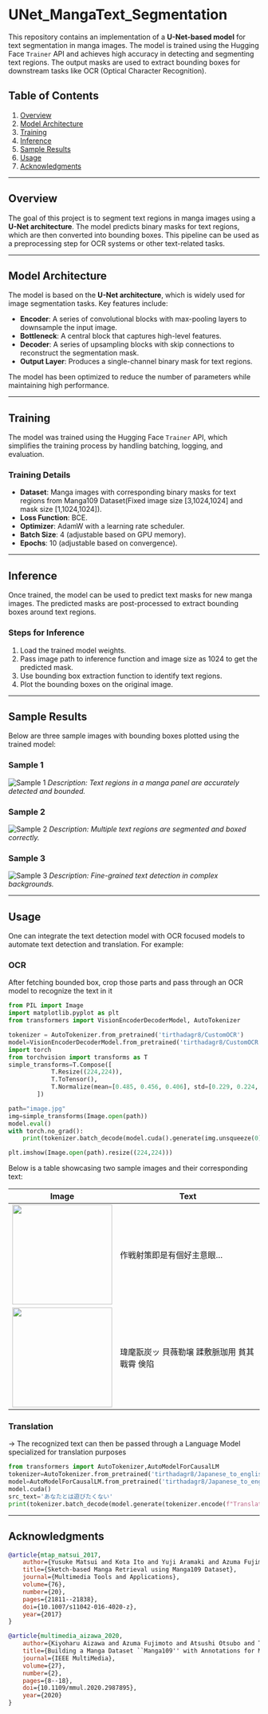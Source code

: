 # UNet_MangaText_Segmentation

This repository contains an implementation of a **U-Net-based model** for text segmentation in manga images. The model is trained using the Hugging Face `Trainer` API and achieves high accuracy in detecting and segmenting text regions. The output masks are used to extract bounding boxes for downstream tasks like OCR (Optical Character Recognition).

## Table of Contents
1. [Overview](#overview)
2. [Model Architecture](#model-architecture)
3. [Training](#training)
4. [Inference](#inference)
5. [Sample Results](#sample-results)
6. [Usage](#usage)
7. [Acknowledgments](#acknowledgments)

---

## Overview

The goal of this project is to segment text regions in manga images using a **U-Net architecture**. The model predicts binary masks for text regions, which are then converted into bounding boxes. This pipeline can be used as a preprocessing step for OCR systems or other text-related tasks.

---

## Model Architecture

The model is based on the **U-Net architecture**, which is widely used for image segmentation tasks. Key features include:
- **Encoder**: A series of convolutional blocks with max-pooling layers to downsample the input image.
- **Bottleneck**: A central block that captures high-level features.
- **Decoder**: A series of upsampling blocks with skip connections to reconstruct the segmentation mask.
- **Output Layer**: Produces a single-channel binary mask for text regions.

The model has been optimized to reduce the number of parameters while maintaining high performance.

---

## Training

The model was trained using the Hugging Face `Trainer` API, which simplifies the training process by handling batching, logging, and evaluation.

### Training Details
- **Dataset**: Manga images with corresponding binary masks for text regions from Manga109 Dataset(Fixed image size [3,1024,1024] and mask size [1,1024,1024]).
- **Loss Function**: BCE.
- **Optimizer**: AdamW with a learning rate scheduler.
- **Batch Size**: 4 (adjustable based on GPU memory).
- **Epochs**: 10 (adjustable based on convergence).

---

## Inference

Once trained, the model can be used to predict text masks for new manga images. The predicted masks are post-processed to extract bounding boxes around text regions.

### Steps for Inference
1. Load the trained model weights.
2. Pass image path to inference function and image size as 1024 to get the predicted mask.
3. Use bounding box extraction function to identify text regions.
4. Plot the bounding boxes on the original image.

---

## Sample Results

Below are three sample images with bounding boxes plotted using the trained model:

### Sample 1
![Sample 1](samples/Figure_1.png)
*Description: Text regions in a manga panel are accurately detected and bounded.*

### Sample 2
![Sample 2](samples/Figure_2.png)
*Description: Multiple text regions are segmented and boxed correctly.*

### Sample 3
![Sample 3](samples/Figure_3.png)
*Description: Fine-grained text detection in complex backgrounds.*

---
## Usage

One can integrate the text detection model with OCR focused models to automate text detection and translation. For example:
### OCR
After fetching bounded box, crop those parts and pass through an OCR model to recognize the text in it
```python
from PIL import Image
import matplotlib.pyplot as plt
from transformers import VisionEncoderDecoderModel, AutoTokenizer

tokenizer = AutoTokenizer.from_pretrained('tirthadagr8/CustomOCR')
model=VisionEncoderDecoderModel.from_pretrained('tirthadagr8/CustomOCR')
import torch
from torchvision import transforms as T
simple_transforms=T.Compose([
            T.Resize((224,224)),
            T.ToTensor(),
            T.Normalize(mean=[0.485, 0.456, 0.406], std=[0.229, 0.224, 0.225])
        ])

path="image.jpg"
img=simple_transforms(Image.open(path))
model.eval()
with torch.no_grad():
    print(tokenizer.batch_decode(model.cuda().generate(img.unsqueeze(0).cuda()),skip_special_tokens=True))

plt.imshow(Image.open(path).resize((224,224)))
```
Below is a table showcasing two sample images and their corresponding text:

| Image | Text |
|-------|------|
| <img src="samples/Figure_4.png" width="200"/> | 作戦射策即是有個好主意眼… |
| <img src="samples/Figure_5.png" width="200"/> | 瑋麾翫炭ッ 貝薇勒壌 蹂敷脈珈用 貧其戰霄 倹陷 |

### Translation
-> The recognized text can then be passed through a Language Model specialized for translation purposes
```python
from transformers import AutoTokenizer,AutoModelForCausalLM
tokenizer=AutoTokenizer.from_pretrained('tirthadagr8/Japanese_to_english_gpt2CasualLM_GemmaTokenizer')
model=AutoModelForCausalLM.from_pretrained('tirthadagr8/Japanese_to_english_gpt2CasualLM_GemmaTokenizer')
model.cuda()
src_text='あなたとは遊びたくない'
print(tokenizer.batch_decode(model.generate(tokenizer.encode(f"Translate the following Japanese sentence to English:\n\nJapanese:{src_text}\nEnglish:",return_tensors='pt')[:,:-1].cuda(),max_length=128))[0])
```

---

## Acknowledgments
```bibtex
@article{mtap_matsui_2017,
    author={Yusuke Matsui and Kota Ito and Yuji Aramaki and Azuma Fujimoto and Toru Ogawa and Toshihiko Yamasaki and Kiyoharu Aizawa},
    title={Sketch-based Manga Retrieval using Manga109 Dataset},
    journal={Multimedia Tools and Applications},
    volume={76},
    number={20},
    pages={21811--21838},
    doi={10.1007/s11042-016-4020-z},
    year={2017}
}
```
```bibtex
@article{multimedia_aizawa_2020,
    author={Kiyoharu Aizawa and Azuma Fujimoto and Atsushi Otsubo and Toru Ogawa and Yusuke Matsui and Koki Tsubota and Hikaru Ikuta},
    title={Building a Manga Dataset ``Manga109'' with Annotations for Multimedia Applications},
    journal={IEEE MultiMedia},
    volume={27},
    number={2},
    pages={8--18},
    doi={10.1109/mmul.2020.2987895},
    year={2020}
}
```
